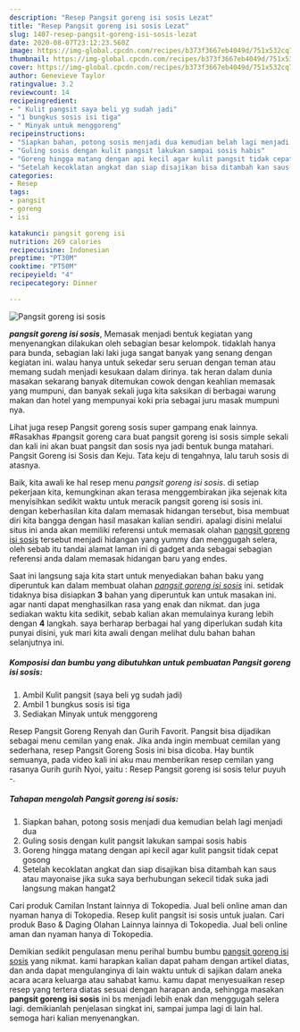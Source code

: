 ```yaml
---
description: "Resep Pangsit goreng isi sosis Lezat"
title: "Resep Pangsit goreng isi sosis Lezat"
slug: 1407-resep-pangsit-goreng-isi-sosis-lezat
date: 2020-08-07T23:12:23.560Z
image: https://img-global.cpcdn.com/recipes/b373f3667eb4049d/751x532cq70/pangsit-goreng-isi-sosis-foto-resep-utama.jpg
thumbnail: https://img-global.cpcdn.com/recipes/b373f3667eb4049d/751x532cq70/pangsit-goreng-isi-sosis-foto-resep-utama.jpg
cover: https://img-global.cpcdn.com/recipes/b373f3667eb4049d/751x532cq70/pangsit-goreng-isi-sosis-foto-resep-utama.jpg
author: Genevieve Taylor
ratingvalue: 3.2
reviewcount: 14
recipeingredient:
- " Kulit pangsit saya beli yg sudah jadi"
- "1 bungkus sosis isi tiga"
- " Minyak untuk menggoreng"
recipeinstructions:
- "Siapkan bahan, potong sosis menjadi dua kemudian belah lagi menjadi dua"
- "Guling sosis dengan kulit pangsit lakukan sampai sosis habis"
- "Goreng hingga matang dengan api kecil agar kulit pangsit tidak cepat gosong"
- "Setelah kecoklatan angkat dan siap disajikan bisa ditambah kan saus atau mayonaise jika suka saya berhubungan sekecil tidak suka jadi langsung makan hangat2"
categories:
- Resep
tags:
- pangsit
- goreng
- isi

katakunci: pangsit goreng isi 
nutrition: 269 calories
recipecuisine: Indonesian
preptime: "PT30M"
cooktime: "PT50M"
recipeyield: "4"
recipecategory: Dinner

---
```



![Pangsit goreng isi sosis](https://img-global.cpcdn.com/recipes/b373f3667eb4049d/751x532cq70/pangsit-goreng-isi-sosis-foto-resep-utama.jpg)

<b><i>pangsit goreng isi sosis</i></b>, Memasak menjadi bentuk kegiatan yang menyenangkan dilakukan oleh sebagian besar kelompok. tidaklah hanya para bunda, sebagian laki laki juga sangat banyak yang senang dengan kegiatan ini. walau hanya untuk sekedar seru seruan dengan teman atau memang sudah menjadi kesukaan dalam dirinya. tak heran dalam dunia masakan sekarang banyak ditemukan cowok dengan keahlian memasak yang mumpuni, dan banyak sekali juga kita saksikan di berbagai warung makan dan hotel yang mempunyai koki pria sebagai juru masak mumpuni nya.

Lihat juga resep Pangsit goreng sosis super gampang enak lainnya. #Rasakhas #pangsit goreng cara buat pangsit goreng isi sosis simple sekali dan kali ini akan buat pangsit dan sosis nya jadi bentuk bunga matahari. Pangsit Goreng isi Sosis dan Keju. Tata keju di tengahnya, lalu taruh sosis di atasnya.

Baik, kita awali ke hal resep menu <i>pangsit goreng isi sosis</i>. di setiap pekerjaan kita, kemungkinan akan terasa menggembirakan jika sejenak kita menyisihkan sedikit waktu untuk meracik pangsit goreng isi sosis ini. dengan keberhasilan kita dalam memasak hidangan tersebut, bisa membuat diri kita bangga dengan hasil masakan kalian sendiri. apalagi disini melalui situs ini anda akan memiliki referensi untuk memasak olahan <u>pangsit goreng isi sosis</u> tersebut menjadi hidangan yang yummy dan menggugah selera, oleh sebab itu tandai alamat laman ini di gadget anda sebagai sebagian referensi anda dalam memasak hidangan baru yang endes.


Saat ini langsung saja kita start untuk menyediakan bahan baku yang diperuntuk kan dalam membuat olahan <u><i>pangsit goreng isi sosis</i></u> ini. setidak tidaknya bisa disiapkan <b>3</b> bahan yang diperuntuk kan untuk masakan ini. agar nanti dapat menghasilkan rasa yang enak dan nikmat. dan juga sediakan waktu kita sedikit, sebab kalian akan memulainya kurang lebih dengan <b>4</b> langkah. saya berharap berbagai hal yang diperlukan sudah kita punyai disini, yuk mari kita awali dengan melihat dulu bahan bahan selanjutnya ini.

<!--inarticleads1-->

##### Komposisi dan bumbu yang dibutuhkan untuk pembuatan Pangsit goreng isi sosis:

1. Ambil  Kulit pangsit (saya beli yg sudah jadi)
1. Ambil 1 bungkus sosis isi tiga
1. Sediakan  Minyak untuk menggoreng


Resep Pangsit Goreng Renyah dan Gurih Favorit. Pangsit bisa dijadikan sebagai menu cemilan yang enak. Jika anda ingin membuat cemilan yang sederhana, resep Pangsit Goreng Sosis ini bisa dicoba. Hay buntik semuanya, pada video kali ini aku mau memberikan resep cemilan yang rasanya Gurih gurih Nyoi, yaitu : Resep Pangsit goreng isi sosis telur puyuh -. 

<!--inarticleads2-->

##### Tahapan mengolah Pangsit goreng isi sosis:

1. Siapkan bahan, potong sosis menjadi dua kemudian belah lagi menjadi dua
1. Guling sosis dengan kulit pangsit lakukan sampai sosis habis
1. Goreng hingga matang dengan api kecil agar kulit pangsit tidak cepat gosong
1. Setelah kecoklatan angkat dan siap disajikan bisa ditambah kan saus atau mayonaise jika suka saya berhubungan sekecil tidak suka jadi langsung makan hangat2


Cari produk Camilan Instant lainnya di Tokopedia. Jual beli online aman dan nyaman hanya di Tokopedia. Resep kulit pangsit isi sosis untuk jualan. Cari produk Baso &amp; Daging Olahan Lainnya lainnya di Tokopedia. Jual beli online aman dan nyaman hanya di Tokopedia. 

Demikian sedikit pengulasan menu perihal bumbu bumbu <u>pangsit goreng isi sosis</u> yang nikmat. kami harapkan kalian dapat paham dengan artikel diatas, dan anda dapat mengulanginya di lain waktu untuk di sajikan dalam aneka acara acara keluarga atau sahabat kamu. kamu dapat menyesuaikan resep resep yang tertera diatas sesuai dengan harapan anda, sehingga masakan <b>pangsit goreng isi sosis</b> ini bs menjadi lebih enak dan menggugah selera lagi. demikianlah penjelasan singkat ini, sampai jumpa lagi di lain hal. semoga hari kalian menyenangkan.
